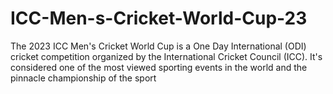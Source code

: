 # ICC-Men-s-Cricket-World-Cup-23
The 2023 ICC Men's Cricket World Cup is a One Day International (ODI) cricket competition organized by the International Cricket Council (ICC). It's considered one of the most viewed sporting events in the world and the pinnacle championship of the sport
